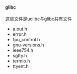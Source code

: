 

#### glibc

这些文件是uclibc与glibc共有文件

* a.out.h
* error.h
* fpu_control.h
* gnu-versions.h
* ieee754.h
* sgtty.h
* termio.h
* ttyent.h